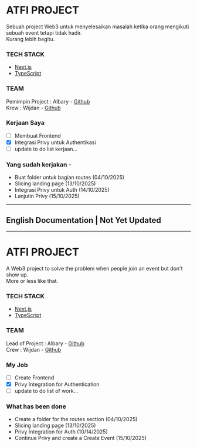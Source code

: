 # ATFI PROJECT

Sebuah project Web3 untuk menyelesaikan masalah ketika orang mengikuti sebuah event tetapi tidak hadir. \
Kurang lebih begitu.

### TECH STACK

- [Next.js](https://nextjs.org/)
- [TypeScript](https://www.typescriptlang.org/)

### TEAM

Pemimpin Project : Albary - [Github](https://github.com/EndPx) \
Krew : Wijdan - [Github](https://github.com/simad9)

### Kerjaan Saya

- [ ] Membuat Frontend
- [x] Integrasi Privy untuk Authentikasi
- [ ] update to do list kerjaan...

### Yang sudah kerjakan -

- Buat folder untuk bagian routes (04/10/2025)
- Slicing landing page (13/10/2025)
- Integrasi Privy untuk Auth (14/10/2025)
- Lanjutin Privy (15/10/2025)

---

## English Documentation | Not Yet Updated

---

# ATFI PROJECT

A Web3 project to solve the problem when people join an event but don't show up. \
More or less like that.

### TECH STACK

- [Next.js](https://nextjs.org/)
- [TypeScript](https://www.typescriptlang.org/)

### TEAM

Lead of Project : Albary - [Github](https://github.com/EndPx) \
Crew : Wijdan - [Github](https://github.com/simad9)

### My Job

- [ ] Create Frontend
- [x] Privy Integration for Authentication
- [ ] update to do list of work...

### What has been done

- Create a folder for the routes section (04/10/2025)
- Slicing landing page (13/10/2025)
- Privy Integration for Auth (10/14/2025)
- Continue Privy and create a Create Event (15/10/2025)
